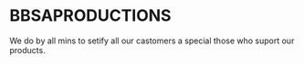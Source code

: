 BBSAPRODUCTIONS
===============

We do by all mins to setify all our castomers a special those who suport our products.
